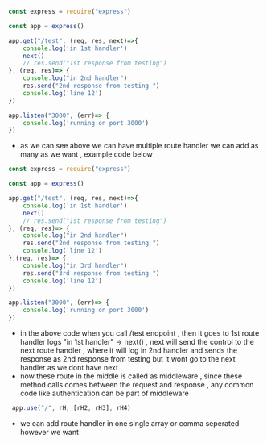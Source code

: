 ```js
const express = require("express")

const app = express()

app.get("/test", (req, res, next)=>{
    console.log('in 1st handler')
    next()
    // res.send("1st response from testing")
}, (req, res)=> {
    console.log("in 2nd handler")
    res.send("2nd response from testing ")
    console.log('line 12')
})

app.listen("3000", (err)=> {
    console.log('running on port 3000')
})

```

- as we can see above we can have multiple route handler we can add as many as we want , example code below 
```js
const express = require("express")

const app = express()

app.get("/test", (req, res, next)=>{
    console.log('in 1st handler')
    next()
    // res.send("1st response from testing")
}, (req, res)=> {
    console.log("in 2nd handler")
    res.send("2nd response from testing ")
    console.log('line 12')
},(req, res)=> {
    console.log("in 3rd handler")
    res.send("3rd response from testing ")
    console.log('line 12')
})

app.listen("3000", (err)=> {
    console.log('running on port 3000')
})
```

- in the above code when you call /test endpoint , then it goes to 1st route handler logs "in 1st handler" -> next() , next will send the control to the next route handler , where it will log in 2nd handler and sends the response as 2nd response from testing but it wont go to the next handler as we dont have next
- now these route in the middle is called as middleware , since these method calls comes between the request and response , any common code like authentication can be part of middleware
```js
 app.use("/", rH, [rH2, rH3], rH4)
```

- we can add route handler in one single array or comma seperated however we want 
